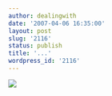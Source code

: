 ```yaml
---
author: dealingwith
date: '2007-04-06 16:35:00'
layout: post
slug: '2116'
status: publish
title: '...'
wordpress_id: '2116'
---
```


![][1]

   [1]:
http://daniel.iaspiretonothing.com/blog/files/2007/04/chickengoodfri.jpg

